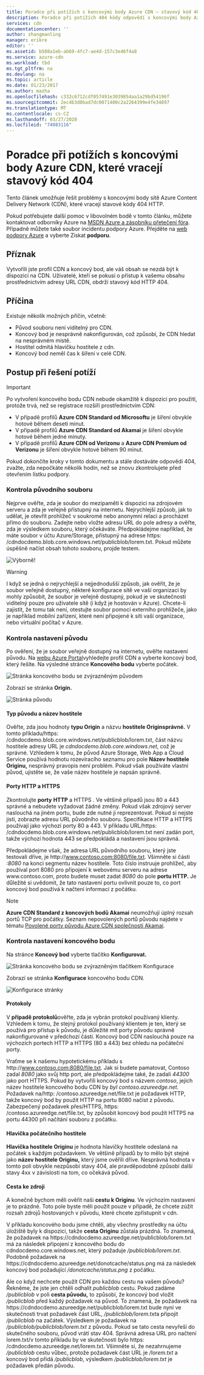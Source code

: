 ```yaml
---
title: Poradce při potížích s koncovými body Azure CDN – stavový kód 404
description: Poradce při potížích 404 kódy odpovědí s koncovými body Azure CDN.
services: cdn
documentationcenter: ''
author: zhangmanling
manager: erikre
editor: ''
ms.assetid: b588a1eb-ab69-4fc7-ae4d-157c3e46f4a8
ms.service: azure-cdn
ms.workload: tbd
ms.tgt_pltfrm: na
ms.devlang: na
ms.topic: article
ms.date: 01/23/2017
ms.author: mazha
ms.openlocfilehash: c332c6712cdf057491e3039854aa1a29bd54196f
ms.sourcegitcommit: 2ec4b3d0bad7dc0071400c2a2264399e4fe34897
ms.translationtype: MT
ms.contentlocale: cs-CZ
ms.lasthandoff: 03/27/2020
ms.locfileid: "74083116"
---
```

# <a name="troubleshooting-azure-cdn-endpoints-that-return-a-404-status-code"></a>Poradce při potížích s koncovými body Azure CDN, které vracejí stavový kód 404
Tento článek umožňuje řešit problémy s koncovými body sítě Azure Content Delivery Network (CDN), které vracejí stavové kódy 404 HTTP.

Pokud potřebujete další pomoc v libovolném bodě v tomto článku, můžete kontaktovat odborníky Azure na [MSDN Azure a zásobníku přetečení fóra](https://azure.microsoft.com/support/forums/). Případně můžete také soubor incidentu podpory Azure. Přejděte na [web podpory Azure](https://azure.microsoft.com/support/options/) a vyberte Získat **podporu**.

## <a name="symptom"></a>Příznak
Vytvořili jste profil CDN a koncový bod, ale váš obsah se nezdá být k dispozici na CDN. Uživatelé, kteří se pokusí o přístup k vašemu obsahu prostřednictvím adresy URL CDN, obdrží stavový kód HTTP 404. 

## <a name="cause"></a>Příčina
Existuje několik možných příčin, včetně:

* Původ souboru není viditelný pro CDN.
* Koncový bod je nesprávně nakonfigurován, což způsobí, že CDN hledat na nesprávném místě.
* Hostitel odmítá hlavičku hostitele z cdn.
* Koncový bod neměl čas k šíření v celé CDN.

## <a name="troubleshooting-steps"></a>Postup při řešení potíží
> [!IMPORTANT]
> Po vytvoření koncového bodu CDN nebude okamžitě k dispozici pro použití, protože trvá, než se registrace rozšíří prostřednictvím CDN:
> - V případě profilů **Azure CDN Standard od Microsoftu** je šíření obvykle hotové během deseti minut. 
> - V případě profilů **Azure CDN Standard od Akamai** je šíření obvykle hotové během jedné minuty. 
> - V případě profilů **Azure CDN od Verizonu** a **Azure CDN Premium od Verizonu** je šíření obvykle hotové během 90 minut. 
> 
> Pokud dokončíte kroky v tomto dokumentu a stále dostáváte odpovědi 404, zvažte, zda nepočkáte několik hodin, než se znovu zkontrolujete před otevřením lístku podpory.
> 
> 

### <a name="check-the-origin-file"></a>Kontrola původního souboru
Nejprve ověřte, zda je soubor do mezipaměti k dispozici na zdrojovém serveru a zda je veřejně přístupný na internetu. Nejrychlejší způsob, jak to udělat, je otevřít prohlížeč v soukromé nebo anonymní relaci a procházet přímo do souboru. Zadejte nebo vložte adresu URL do pole adresy a ověřte, zda je výsledkem souboru, který očekáváte. Předpokládejme například, že máte soubor v účtu Azure\/Storage, přístupný na adrese https: /cdndocdemo.blob.core.windows.net/publicblob/lorem.txt. Pokud můžete úspěšně načíst obsah tohoto souboru, projde testem.

![Výborně!](./media/cdn-troubleshoot-endpoint/cdn-origin-file.png)

> [!WARNING]
> I když se jedná o nejrychlejší a nejjednodušší způsob, jak ověřit, že je soubor veřejně dostupný, některé konfigurace sítě ve vaší organizaci by mohly způsobit, že soubor je veřejně dostupný, pokud je ve skutečnosti viditelný pouze pro uživatele sítě (i když je hostován v Azure). Chcete-li zajistit, že tomu tak není, otestujte soubor pomocí externího prohlížeče, jako je například mobilní zařízení, které není připojené k síti vaší organizace, nebo virtuální počítač v Azure.
> 
> 

### <a name="check-the-origin-settings"></a>Kontrola nastavení původu
Po ověření, že je soubor veřejně dostupný na internetu, ověřte nastavení původu. Na [webu Azure Portal](https://portal.azure.com)vyhledejte profil CDN a vyberte koncový bod, který řešíte. Na výsledné stránce **Koncového bodu** vyberte počátek.  

![Stránka koncového bodu se zvýrazněným původem](./media/cdn-troubleshoot-endpoint/cdn-endpoint.png)

Zobrazí se stránka **Origin.** 

![Stránka původu](./media/cdn-troubleshoot-endpoint/cdn-origin-settings.png)

#### <a name="origin-type-and-hostname"></a>Typ původu a název hostitele
Ověřte, zda jsou hodnoty **typu Origin** a názvu **hostitele Originsprávné.** V tomto příkladu\/https: /cdndocdemo.blob.core.windows.net/publicblob/lorem.txt, část názvu hostitele adresy URL je *cdndocdemo.blob.core.windows.net*, což je správné. Vzhledem k tomu, že původ Azure Storage, Web App a Cloud Service používá hodnotu rozevíracího seznamu pro pole **Název hostitele Originu,** nesprávný pravopis není problém. Pokud však používáte vlastní původ, ujistěte se, že vaše název hostitele je napsán správně.

#### <a name="http-and-https-ports"></a>Porty HTTP a HTTPS
Zkontrolujte **porty** **HTTP** a HTTPS . Ve většině případů jsou 80 a 443 správné a nebudete vyžadovat žádné změny.  Pokud však zdrojový server naslouchá na jiném portu, bude zde nutné ji reprezentovat. Pokud si nejste jisti, zobrazte adresu URL původního souboru. Specifikace HTTP a HTTPS používají jako výchozí porty 80 a 443. V příkladu URL\/https: /cdndocdemo.blob.core.windows.net/publicblob/lorem.txt není zadán port, takže výchozí hodnota 443 se předpokládá a nastavení jsou správná.  

Předpokládejme však, že adresa URL původního souboru, který jste testovali dříve, je http:\//www.contoso.com:8080/file.txt. Všimněte si části *:8080* na konci segmentu název hostitele. Toto číslo instruuje prohlížeč, aby používal port 8080 pro připojení k webovému serveru na adrese www\.contoso.com, proto budete muset zadat *8080* do pole **portu HTTP.** Je důležité si uvědomit, že tato nastavení portu ovlivnit pouze to, co port koncový bod používá k načtení informací z počátku.

> [!NOTE]
> **Azure CDN Standard z koncových bodů Akamai** neumožňují úplný rozsah portů TCP pro počátky.  Seznam nepovolených portů původu najdete v tématu [Povolené porty původu Azure CDN společnosti Akamai](/previous-versions/azure/mt757337(v=azure.100)).  
> 
> 

### <a name="check-the-endpoint-settings"></a>Kontrola nastavení koncového bodu
Na stránce **Koncový bod** vyberte tlačítko **Konfigurovat.**

![Stránka koncového bodu se zvýrazněným tlačítkem Konfigurace](./media/cdn-troubleshoot-endpoint/cdn-endpoint-configure-button.png)

Zobrazí se stránka **Konfigurace** koncového bodu CDN.

![Konfigurace stránky](./media/cdn-troubleshoot-endpoint/cdn-configure.png)

#### <a name="protocols"></a>Protokoly
V **případě protokolů**ověřte, zda je vybrán protokol používaný klienty. Vzhledem k tomu, že stejný protokol používaný klientem je ten, který se používá pro přístup k původu, je důležité mít porty původu správně nakonfigurované v předchozí části. Koncový bod CDN naslouchá pouze na výchozích portech HTTP a HTTPS (80 a 443) bez ohledu na počáteční porty.

Vraťme se k našemu hypotetickému příkladu s http:\//www.contoso.com:8080/file.txt.  Jak si budete pamatovat, Contoso zadal *8080* jako svůj http port, ale předpokládejme také, že zadali *44300* jako port HTTPS.  Pokud by vytvořili koncový bod s názvem *contoso*, jejich název hostitele koncového bodu CDN by *byl contoso.azureedge.net*.  Požadavek na\/http: /contoso.azureedge.net/file.txt je požadavek HTTP, takže koncový bod by použít HTTP na portu 8080 načíst z původu.  Zabezpečený požadavek přes\/HTTPS, https: /contoso.azureedge.net/file.txt, by způsobit koncový bod použít HTTPS na portu 44300 při načítání souboru z počátku.

#### <a name="origin-host-header"></a>Hlavička počátečního hostitele
**Hlavička hostitele Originu** je hodnota hlavičky hostitele odeslaná na počátek s každým požadavkem.  Ve většině případů by to mělo být stejné jako **název hostitele Originu,** který jsme ověřili dříve.  Nesprávná hodnota v tomto poli obvykle nezpůsobí stavy 404, ale pravděpodobně způsobí další stavy 4xx v závislosti na tom, co očekává původ.

#### <a name="origin-path"></a>Cesta ke zdroji
A konečně bychom měli ověřit naši **cestu k Originu**.  Ve výchozím nastavení je to prázdné.  Toto pole byste měli použít pouze v případě, že chcete zúžit rozsah zdrojů hostovaných v původu, které chcete zpřístupnit v cdn.  

V příkladu koncového bodu jsme chtěli, aby všechny prostředky na účtu úložiště byly k dispozici, takže **cesta Originu** zůstala prázdná.  To znamená, že požadavek na https:\//cdndocdemo.azureedge.net/publicblob/lorem.txt má za následek připojení z koncového bodu do cdndocdemo.core.windows.net, který požaduje */publicblob/lorem.txt*.  Podobně požadavek na https:\//cdndocdemo.azureedge.net/donotcache/status.png má za následek koncový bod požadující */donotcache/status.png* z počátku.

Ale co když nechcete použít CDN pro každou cestu na vašem původu?  Řekněme, že jste jen chtěli odhalit *publicblob* cestu.  Pokud zadáme */publicblob* v poli **cesta původu,** to způsobí, že koncový bod vložit */publicblob* před každý požadavek na původ.  To znamená, že požadavek na https:\//cdndocdemo.azureedge.net/publicblob/lorem.txt bude nyní ve skutečnosti trvat požadavek část URL, */publicblob/lorem.txt*a připojit */publicblob* na začátek. Výsledkem je požadavek na */publicblob/publicblob/lorem.txt* z původu.  Pokud se tato cesta nevyřeší do skutečného souboru, původ vrátí stav 404.  Správná adresa URL pro načtení lorem.txt\/v tomto příkladu by ve skutečnosti bylo https: /cdndocdemo.azureedge.net/lorem.txt.  Všimněte si, že nezahrnujeme */publicblob* cestu vůbec, protože požadavek část URL je */lorem.txt* a koncový bod přidá */publicblob*, výsledkem */publicblob/lorem.txt* je požadavek předán původu.

